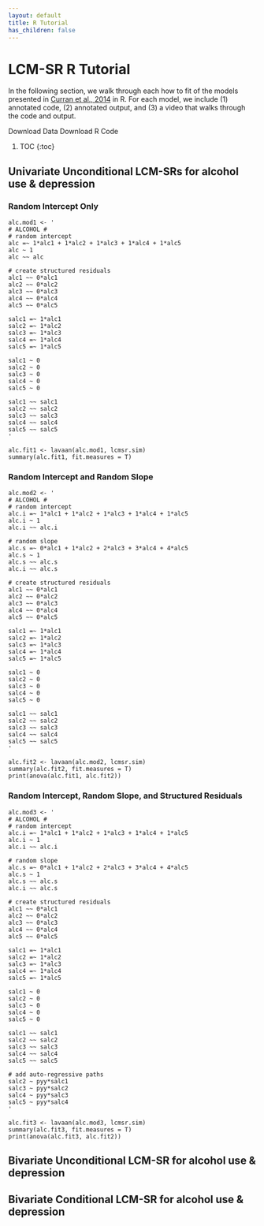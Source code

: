 ```yaml
---
layout: default
title: R Tutorial
has_children: false
---
```

# LCM-SR R Tutorial

In the following section, we walk through each how to fit of the models presented in [Curran et al., 2014](https://www.ncbi.nlm.nih.gov/pmc/articles/PMC4067471/) in R. For each model, we include (1) annotated code, (2) annotated output, and (3) a video that walks through the code and output.  

Download Data Download R Code
1. TOC
 {:toc}

## Univariate Unconditional LCM-SRs for alcohol use & depression
### Random Intercept Only
```
alc.mod1 <- '
# ALCOHOL #
# random intercept
alc =~ 1*alc1 + 1*alc2 + 1*alc3 + 1*alc4 + 1*alc5
alc ~ 1
alc ~~ alc

# create structured residuals
alc1 ~~ 0*alc1
alc2 ~~ 0*alc2
alc3 ~~ 0*alc3
alc4 ~~ 0*alc4
alc5 ~~ 0*alc5

salc1 =~ 1*alc1
salc2 =~ 1*alc2
salc3 =~ 1*alc3
salc4 =~ 1*alc4
salc5 =~ 1*alc5

salc1 ~ 0
salc2 ~ 0
salc3 ~ 0
salc4 ~ 0
salc5 ~ 0

salc1 ~~ salc1
salc2 ~~ salc2
salc3 ~~ salc3
salc4 ~~ salc4
salc5 ~~ salc5
'

alc.fit1 <- lavaan(alc.mod1, lcmsr.sim)
summary(alc.fit1, fit.measures = T)

```
### Random Intercept and Random Slope

```
alc.mod2 <- '
# ALCOHOL #
# random intercept
alc.i =~ 1*alc1 + 1*alc2 + 1*alc3 + 1*alc4 + 1*alc5
alc.i ~ 1
alc.i ~~ alc.i

# random slope
alc.s =~ 0*alc1 + 1*alc2 + 2*alc3 + 3*alc4 + 4*alc5
alc.s ~ 1
alc.s ~~ alc.s
alc.i ~~ alc.s

# create structured residuals
alc1 ~~ 0*alc1
alc2 ~~ 0*alc2
alc3 ~~ 0*alc3
alc4 ~~ 0*alc4
alc5 ~~ 0*alc5

salc1 =~ 1*alc1
salc2 =~ 1*alc2
salc3 =~ 1*alc3
salc4 =~ 1*alc4
salc5 =~ 1*alc5

salc1 ~ 0
salc2 ~ 0
salc3 ~ 0
salc4 ~ 0
salc5 ~ 0

salc1 ~~ salc1
salc2 ~~ salc2
salc3 ~~ salc3
salc4 ~~ salc4
salc5 ~~ salc5
'

alc.fit2 <- lavaan(alc.mod2, lcmsr.sim)
summary(alc.fit2, fit.measures = T)
print(anova(alc.fit1, alc.fit2))
```
### Random Intercept, Random Slope, and Structured Residuals
```
alc.mod3 <- '
# ALCOHOL #
# random intercept
alc.i =~ 1*alc1 + 1*alc2 + 1*alc3 + 1*alc4 + 1*alc5
alc.i ~ 1
alc.i ~~ alc.i

# random slope
alc.s =~ 0*alc1 + 1*alc2 + 2*alc3 + 3*alc4 + 4*alc5
alc.s ~ 1
alc.s ~~ alc.s
alc.i ~~ alc.s

# create structured residuals
alc1 ~~ 0*alc1
alc2 ~~ 0*alc2
alc3 ~~ 0*alc3
alc4 ~~ 0*alc4
alc5 ~~ 0*alc5

salc1 =~ 1*alc1
salc2 =~ 1*alc2
salc3 =~ 1*alc3
salc4 =~ 1*alc4
salc5 =~ 1*alc5

salc1 ~ 0
salc2 ~ 0
salc3 ~ 0
salc4 ~ 0
salc5 ~ 0

salc1 ~~ salc1
salc2 ~~ salc2
salc3 ~~ salc3
salc4 ~~ salc4
salc5 ~~ salc5

# add auto-regressive paths
salc2 ~ pyy*salc1
salc3 ~ pyy*salc2
salc4 ~ pyy*salc3
salc5 ~ pyy*salc4
'

alc.fit3 <- lavaan(alc.mod3, lcmsr.sim)
summary(alc.fit3, fit.measures = T)
print(anova(alc.fit3, alc.fit2))
```

## Bivariate Unconditional LCM-SR for alcohol use & depression

## Bivariate Conditional LCM-SR for alcohol use & depression

